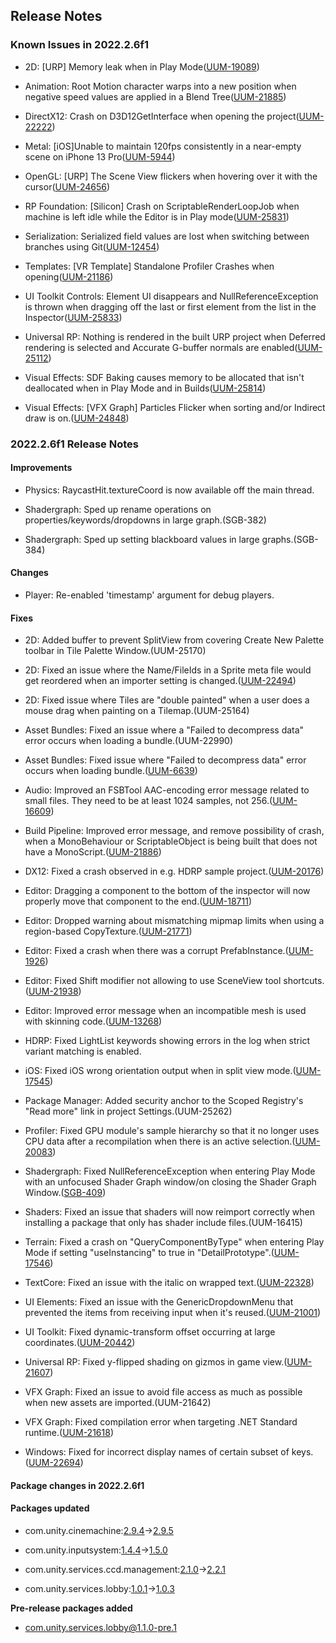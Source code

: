 ## Release Notes

### Known Issues in 2022.2.6f1

-   2D: \[URP\] Memory leak when in Play Mode([UUM-19089](https://issuetracker.unity3d.com/issues/urp-memory-leak-when-in-play-mode))

-   Animation: Root Motion character warps into a new position when negative speed values are applied in a Blend Tree([UUM-21885](https://issuetracker.unity3d.com/issues/root-motion-character-warps-into-a-new-position-when-negative-speed-values-are-applied-in-a-blend-tree))

-   DirectX12: Crash on D3D12GetInterface when opening the project([UUM-22222](https://issuetracker.unity3d.com/issues/crash-on-d3d12getinterface-when-opening-the-project))

-   Metal: \[iOS\]Unable to maintain 120fps consistently in a near-empty scene on iPhone 13 Pro([UUM-5944](https://issuetracker.unity3d.com/issues/ios-target-fps-is-ignored-on-iphone-13-pro))

-   OpenGL: \[URP\] The Scene View flickers when hovering over it with the cursor([UUM-24656](https://issuetracker.unity3d.com/issues/linux-urp-the-scene-view-flickers-when-hovering-over-it-with-the-cursor))

-   RP Foundation: \[Silicon\] Crash on ScriptableRenderLoopJob when machine is left idle while the Editor is in Play mode([UUM-25831](https://issuetracker.unity3d.com/issues/silicon-crash-on-scriptablerenderloopjob-when-machine-is-left-idle-while-the-editor-is-in-play-mode))

-   Serialization: Serialized field values are lost when switching between branches using Git([UUM-12454](https://issuetracker.unity3d.com/issues/serialized-field-values-are-lost-when-switching-between-branches-using-git))

-   Templates: \[VR Template\] Standalone Profiler Crashes when opening([UUM-21186](https://issuetracker.unity3d.com/issues/vr-template-standalone-profiler-crashes-when-opening))

-   UI Toolkit Controls: Element UI disappears and NullReferenceException is thrown when dragging off the last or first element from the list in the Inspector([UUM-25833](https://issuetracker.unity3d.com/issues/element-ui-disappears-and-nullreferenceexception-is-thrown-when-dragging-off-the-last-or-first-element-from-the-list-in-the-inspector))

-   Universal RP: Nothing is rendered in the built URP project when Deferred rendering is selected and Accurate G-buffer normals are enabled([UUM-25112](https://issuetracker.unity3d.com/issues/nothing-is-rendered-in-the-built-urp-project-when-deferred-rendering-is-selected-and-accurate-g-buffer-normals-are-enabled))

-   Visual Effects: SDF Baking causes memory to be allocated that isn\'t deallocated when in Play Mode and in Builds([UUM-25814](https://issuetracker.unity3d.com/issues/sdf-baking-causes-memory-to-be-allocated-that-isnt-deallocated-when-in-play-mode-and-in-builds))

-   Visual Effects: \[VFX Graph\] Particles Flicker when sorting and/or Indirect draw is on.([UUM-24848](https://issuetracker.unity3d.com/issues/vfx-graph-particles-flicker-when-sorting-and-slash-or-indirect-draw-is-on))

### 2022.2.6f1 Release Notes

#### Improvements

-   Physics: RaycastHit.textureCoord is now available off the main thread.

-   Shadergraph: Sped up rename operations on properties/keywords/dropdowns in large graph.(SGB-382)

-   Shadergraph: Sped up setting blackboard values in large graphs.(SGB-384)

#### Changes

-   Player: Re-enabled \'timestamp\' argument for debug players.

#### Fixes

-   2D: Added buffer to prevent SplitView from covering Create New Palette toolbar in Tile Palette Window.(UUM-25170)

-   2D: Fixed an issue where the Name/FileIds in a Sprite meta file would get reordered when an importer setting is changed.([UUM-22494](https://issuetracker.unity3d.com/issues/texture-version-control-importing-certain-textures-with-multiple-sprites-cause-arbitrary-changes-in-namefileidtable-mapping-in-meta-file))

-   2D: Fixed issue where Tiles are \"double painted\" when a user does a mouse drag when painting on a Tilemap.(UUM-25164)

-   Asset Bundles: Fixed an issue where a \"Failed to decompress data\" error occurs when loading a bundle.(UUM-22990)

-   Asset Bundles: Fixed issue where \"Failed to decompress data\" error occurs when loading bundle.([UUM-6639](https://issuetracker.unity3d.com/issues/assetbundle-is-invalid-and-failed-to-decompress-data-errors-appear-after-exporting-and-importing-specific-asset-bundles))

-   Audio: Improved an FSBTool AAC-encoding error message related to small files. They need to be at least 1024 samples, not 256.([UUM-16609](https://issuetracker.unity3d.com/issues/webgl-throws-an-incorrect-error-when-importing-a-too-small-audio-file))

-   Build Pipeline: Improved error message, and remove possibility of crash, when a MonoBehaviour or ScriptableObject is being built that does not have a MonoScript.([UUM-21886](https://issuetracker.unity3d.com/issues/unity-editor-crashes-on-collectallserializereferencetypesandpersistentcalltargets-when-building-a-project-for-standalone-player))

-   DX12: Fixed a crash observed in e.g. HDRP sample project.([UUM-20176](https://issuetracker.unity3d.com/issues/hdrp-template-standalone-player-crashes-after-a-few-seconds))

-   Editor: Dragging a component to the bottom of the inspector will now properly move that component to the end.([UUM-18711](https://issuetracker.unity3d.com/issues/inspector-component-isnt-placed-at-the-bottom-when-releasing-mouse-outside-of-the-blue-highlight))

-   Editor: Dropped warning about mismatching mipmap limits when using a region-based CopyTexture.([UUM-21771](https://issuetracker.unity3d.com/issues/unnecessary-amounts-of-warnings-are-logged-when-using-graphics-dot-copytexture))

-   Editor: Fixed a crash when there was a corrupt PrefabInstance.([UUM-1926](https://issuetracker.unity3d.com/issues/crash-on-awakefromloadqueue-checkgameobjectandcomponentstructure-when-loading-a-scene-manually))

-   Editor: Fixed Shift modifier not allowing to use SceneView tool shortcuts.([UUM-21938](https://issuetracker.unity3d.com/issues/editor-shift-key-prevent-the-use-of-sceneview-tool-shortcuts))

-   Editor: Improved error message when an incompatible mesh is used with skinning code.([UUM-13268](https://issuetracker.unity3d.com/issues/mesh-error-message-about-mesh-is-missing-useful-info))

-   HDRP: Fixed LightList keywords showing errors in the log when strict variant matching is enabled.

-   iOS: Fixed iOS wrong orientation output when in split view mode.([UUM-17545](https://issuetracker.unity3d.com/issues/ios-screen-dot-orientation-reports-wrong-device-orientation-when-rotating-a-split-view-supported-ios-device-multiple-times))

-   Package Manager: Added security anchor to the Scoped Registry\'s \"Read more\" link in project Settings.(UUM-25262)

-   Profiler: Fixed GPU module\'s sample hierarchy so that it no longer uses CPU data after a recompilation when there is an active selection.([UUM-20083](https://issuetracker.unity3d.com/issues/gpu-usage-hierarchy-columns-in-the-profiler-window-change-when-scripts-are-recompiled))

-   Shadergraph: Fixed NullReferenceException when entering Play Mode with an unfocused Shader Graph window/on closing the Shader Graph Window.([SGB-409](https://issuetracker.unity3d.com/issues/nullreferenceexception-is-thrown-at-play-mode-entrance-when-unfocused-shader-graph-tab-is-opened))

-   Shaders: Fixed an issue that shaders will now reimport correctly when installing a package that only has shader include files.(UUM-16415)

-   Terrain: Fixed a crash on \"QueryComponentByType\" when entering Play Mode if setting \"useInstancing\" to true in \"DetailPrototype\".([UUM-17546](https://issuetracker.unity3d.com/issues/crash-on-querycomponentbytype-when-entering-play-mode-if-setting-useinstancing-to-true-in-detailprototype))

-   TextCore: Fixed an issue with the italic on wrapped text.([UUM-22328](https://issuetracker.unity3d.com/issues/italic-tags-only-work-for-the-first-line-of-text-when-the-texts-wrap-is-set-to-normal))

-   UI Elements: Fixed an issue with the GenericDropdownMenu that prevented the items from receiving input when it\'s reused.([UUM-21001](https://issuetracker.unity3d.com/issues/the-callbacks-for-attachtopanelevent-and-detachfrompanelevent-are-unregistered-when-the-ondetachfrompanel-is-called))

-   UI Toolkit: Fixed dynamic-transform offset occurring at large coordinates.([UUM-20442](https://issuetracker.unity3d.com/issues/handle-of-a-slider-is-misaligned-when-using-usagehints-dot-dynamictransform-if-the-select-platform-is-ios-or-android))

-   Universal RP: Fixed y-flipped shading on gizmos in game view.([UUM-21607](https://issuetracker.unity3d.com/issues/urp-depth-buffer-is-flipped-on-the-y-axis-and-disconnected-from-the-gameobject-when-in-the-play-mode))

-   VFX Graph: Fixed an issue to avoid file access as much as possible when new assets are imported.(UUM-21642)

-   VFX Graph: Fixed compilation error when targeting .NET Standard runtime.([UUM-21618](https://issuetracker.unity3d.com/issues/visual-effect-graph-package-compilation-fails-when-the-editor-assemblies-compatibility-level-is-set-to-net-standard))

-   Windows: Fixed for incorrect display names of certain subset of keys.([UUM-22694](https://issuetracker.unity3d.com/issues/input-system-arrow-keys-are-displayed-as-num-when-using-arrowkey-dot-displaynames))

#### Package changes in 2022.2.6f1

#### Packages updated

-   com.unity.cinemachine:[2.9.4](https://docs.unity3d.com/Packages/com.unity.cinemachine@2.9//changelog/CHANGELOG.html)&#x2192;[2.9.5](https://docs.unity3d.com/Packages/com.unity.cinemachine@2.9//changelog/CHANGELOG.html)

-   com.unity.inputsystem:[1.4.4](https://docs.unity3d.com/Packages/com.unity.inputsystem@1.4//changelog/CHANGELOG.html)&#x2192;[1.5.0](https://docs.unity3d.com/Packages/com.unity.inputsystem@1.5//changelog/CHANGELOG.html)

-   com.unity.services.ccd.management:[2.1.0](https://docs.unity3d.com/Packages/com.unity.services.ccd.management@2.1//changelog/CHANGELOG.html)&#x2192;[2.2.1](https://docs.unity3d.com/Packages/com.unity.services.ccd.management@2.2//changelog/CHANGELOG.html)

-   com.unity.services.lobby:[1.0.1](https://docs.unity3d.com/Packages/com.unity.services.lobby@1.0//changelog/CHANGELOG.html)&#x2192;[1.0.3](https://docs.unity3d.com/Packages/com.unity.services.lobby@1.0//changelog/CHANGELOG.html)

**Pre-release packages added**

-   [com.unity.services.lobby@1.1.0-pre.1](https://docs.unity3d.com/Packages/com.unity.services.lobby@1.1//changelog/CHANGELOG.html)
